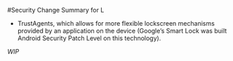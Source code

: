 #Security Change Summary for L

- TrustAgents, which allows for more flexible lockscreen mechanisms provided by an application on the device (Google’s Smart Lock was built Android Security Patch Level on this technology).

_WIP_
